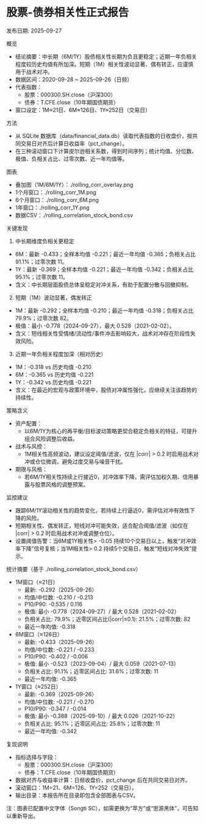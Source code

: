 # 股票-债券相关性正式报告

发布日期: 2025-09-27

概览
- 结论摘要：中长期（6M/1Y）股债相关性长期为负且更稳定；近期一年负相关程度较历史均值有所加深。短期（1M）相关性波动显著、偶有转正，应谨慎用于战术对冲。
- 数据区间：2020-09-28 ~ 2025-09-26（日频）
- 代表指数：
  - 股票：000300.SH.close（沪深300）
  - 债券：T.CFE.close（10年期国债期货）
- 窗口设定：1M≈21日、6M≈126日、1Y≈252日（交易日）

方法
- 从 SQLite 数据库（data/financial_data.db）读取代表指数的日收盘价，按共同交易日对齐后计算日收益率（pct_change）。
- 在三种滚动窗口下计算皮尔逊相关系数，得到时间序列；统计均值、分位数、极值、负相关占比、过零次数、近一年均值等。

图表
- 叠加图（1M/6M/1Y）：./rolling_corr_overlay.png
- 1个月窗口：./rolling_corr_1M.png
- 6个月窗口：./rolling_corr_6M.png
- 1年窗口：./rolling_corr_1Y.png
- 数据CSV：./rolling_correlation_stock_bond.csv

关键发现
1) 中长期维度负相关更稳定
- 6M：最新 -0.433；全样本均值 -0.221；最近一年均值 -0.365；负相关占比 91.1%；过零次数 11。
- 1Y：最新 -0.369；全样本均值 -0.221；最近一年均值 -0.342；负相关占比 95.1%；过零次数 11。
- 含义：中长期层面股债总体呈稳定对冲关系，有助于配置分散与回撤抑制。

2) 短期（1M）波动显著，偶发转正
- 1M：最新 -0.292；全样本均值 -0.210；最近一年均值 -0.318；负相关占比 79.9%；过零次数 82。
- 极值：最小 -0.778（2024-09-27），最大 0.528（2021-02-02）。
- 含义：短线相关性受情绪/流动性/事件冲击影响较大，战术对冲存在阶段性失效风险。

3) 近期一年负相关程度加深（相对历史）
- 1M：-0.318 vs 历史均值 -0.210
- 6M：-0.365 vs 历史均值 -0.221
- 1Y：-0.342 vs 历史均值 -0.221
- 含义：在最近的宏观与政策环境中，股债对冲属性强化，应继续关注该趋势的持续性。

策略含义
- 资产配置：
  - 以6M/1Y为核心的再平衡/目标波动策略更契合稳定负相关的特征，可提升组合风险调整后收益。
- 战术与风控：
  - 1M相关性高频波动，建议设定阈值/滤波，仅在 |corr| > 0.2 时启用战术对冲或仓位微调，避免过度交易与噪音干扰。
- 期限与风格：
  - 若6M/1Y相关性持续上行接近0，对冲效率下降，需评估加权久期、信用暴露与股票风格的调整预案。

监控建议
- 跟踪6M/1Y滚动相关性的趋势变化，若持续上行逼近0，需评估对冲有效性下降的风险。
- 短期相关性、偶发转正，短线对冲可能失效，适合配合阈值/滤波（如仅在 |corr| > 0.2 时启用战术对冲或调整仓位）。
- 设置阈值告警：当6M或1Y相关性> -0.05 持续10个交易日以上，触发“对冲效率下降”信号复核；当1M相关性> 0.2 持续5个交易日，触发“短线对冲失效”提示。

统计摘要（基于 ./rolling_correlation_stock_bond.csv）
- 1M窗口（≈21日）
  - 最新: -0.292（2025-09-26）
  - 均值/中位数: -0.210 / -0.213
  - P10/P90: -0.535 / 0.116
  - 极值: 最小 -0.778（2024-09-27）/ 最大 0.528（2021-02-02）
  - 负相关占比: 79.9%；近零区间占比(|corr|≤0.1): 21.5%；过零次数: 82
  - 最近一年均值: -0.318
- 6M窗口（≈126日）
  - 最新: -0.433（2025-09-26）
  - 均值/中位数: -0.221 / -0.233
  - P10/P90: -0.402 / -0.006
  - 极值: 最小 -0.523（2023-09-04）/ 最大 0.059（2021-07-13）
  - 负相关占比: 91.1%；近零区间占比: 31.6%；过零次数: 11
  - 最近一年均值: -0.365
- 1Y窗口（≈252日）
  - 最新: -0.369（2025-09-26）
  - 均值/中位数: -0.221 / -0.270
  - P10/P90: -0.347 / -0.014
  - 极值: 最小 -0.388（2025-09-10）/ 最大 0.026（2021-10-22）
  - 负相关占比: 95.1%；近零区间占比: 25.8%；过零次数: 11
  - 最近一年均值: -0.342

复现说明
- 指标选择与字段：
  - 股票：000300.SH.close（沪深300）
  - 债券：T.CFE.close（10年期国债期货）
- 数据对齐与收益率计算：日频收盘价，pct_change 后在共同交易日对齐。
- 滚动窗口：1M=21、6M=126、1Y=252（交易日）。
- 输出目录：本报告所在目录即包含全部图表与CSV。

注：图表已配置中文字体（Songti SC），如需更换为“苹方”或“思源黑体”，可告知以重新导出。
